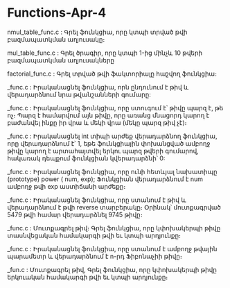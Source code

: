 # Functions-Apr-4
nmul_table_func.c : Գրել ֆունկցիա, որը կտպի տրված թվի բազմապատկման աղյուսակը։

mul_table_func.c : Գրել ծրագիր, որը կտպի 1-ից մինչև 10 թվերի բազմապատկման աղյուսակները

factorial_func.c : Գրել տրված թվի ֆակտորիալը հաշվող ֆունկցիա։

_func.c : Իրականացնել ֆունկցիա, որն ընդունում է թիվ և վերադարձնում նրա թվանշանների գումարը: 

_func.c : Իրականացնել ֆունկցիա, որը ստուգում է՝ թիվը պարզ է, թե ոչ։ Պարզ է համարվում այն թիվը, որը առանց մնացորդ կարող է բաժանվել ինքը իր վրա և մեկի վրա (մեկը պարզ թիվ չէ)։

_func.c : Իրականացնել int տիպի արժեք վերադարձնող ֆունկցիա, որը վերադարձնում է՝ 1, եթե ֆունկցիային փոխանցված ամբողջ թիվը կարող է արտահայտվել երկու պարզ թվերի գումարով, հակառակ դեպքում ֆունկցիան կվերադարձնի՝ 0:

_func.c : Իրականացնել ֆունկցիա, որը ունի հետևյալ նախատիպը (prototype) power ( num, exp); Ֆունկցիան վերադարձնում է num ամբողջ թվի exp աստիճանի արժեքը։

_func.c : Իրականացնել ֆունկցիա, որը ստանում է թիվ և վերադարձնում է թվի reverse տարբերակը։ Օրինակ՝ մուտքագրված 5479 թվի համար վերադարձնել 9745 թիվը։

_func.c : Մուտքագրել թիվ։ Գրել ֆունկցիա, որը կփոխակերպի թիվը տասնվեցական համակարգի թվի եւ կտպի արդյունքը։

_func.c : Իրականացնել ֆունկցիա, որը ստանում է ամբողջ թվային պարամետր և վերադարձնում է n-րդ Ֆիբոնաչիի թիվը։

_fun.c : Մուտքագրել թիվ, Գրել ֆունկցիա, որը կփոխակերպի թիվը երկուական համակարգի թվի եւ կտպի արդյունքը։
